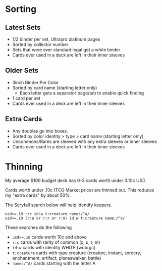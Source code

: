 # Sorting
## Latest Sets
- 1/2 binder per set, Ultrapro platinum pages
- Sorted by collector number
- Sets that were ever standard legal get a white binder
- Cards ever used in a deck are left in their inner sleeves

## Older Sets
- 3inch Binder Per Color
- Sorted by card name (starting letter only)
  - Each letter gets a separator page/tab to enable quick finding
- 1 card per set
- Cards ever used in a deck are left in their inner sleeves

## Extra Cards
- Any doubles go into boxes.
- Sorted by color identity > type > card name (starting letter only)
- Uncommons/Rares are sleeved with any extra sleeves or inner sleeves
- Cards ever used in a deck are left in their inner sleeves

# Thinning
My average $100 budget deck has 0-3 cards worth under 0.10c USD.

Cards worth under .10c (TCG Market price) are thinned out. This reduces my "extra cards" by about 50%.

The Scryfall search below will help identify keepers.

```
usd>=.10 r:c id:w t:creature name:/^a/
usd>=.10 (r:u or r:r or r:m) id:w t:creature name:/^a/
```

These searches do the following
- ```usd>=.10``` cards worth 10c and above
- ```r:c``` cards with rarity of common (c, u, r, m)
- ```id:w``` cards with identity WHITE (wubrgc)
- ```t:creature``` cards with type creature (creature, instant, sorcery, enchantment, artifact, planeswalker, battle)
- ```name:/^A/``` cards starting with the letter A